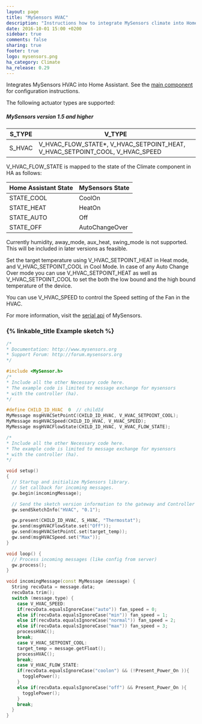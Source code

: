 ```yaml
---
layout: page
title: "MySensors HVAC"
description: "Instructions how to integrate MySensors climate into Home Assistant."
date: 2016-10-01 15:00 +0200
sidebar: true
comments: false
sharing: true
footer: true
logo: mysensors.png
ha_category: Climate
ha_release: 0.29
---
```


Integrates MySensors HVAC into Home Assistant. See the [main component] for configuration instructions.

The following actuator types are supported:

##### MySensors version 1.5 and higher

S_TYPE | V_TYPE
-------|-----------------------------------------------------------------------------
S_HVAC | V_HVAC_FLOW_STATE*, V_HVAC_SETPOINT_HEAT, V_HVAC_SETPOINT_COOL, V_HVAC_SPEED

V_HVAC_FLOW_STATE is mapped to the state of the Climate component in HA as follows:

Home Assistant State | MySensors State
---------------------|----------------
STATE_COOL           | CoolOn
STATE_HEAT           | HeatOn
STATE_AUTO           | Off
STATE_OFF            | AutoChangeOver

Currently humidity, away_mode, aux_heat, swing_mode is not supported. This will be included in later versions as feasible.

Set the target temperature using V_HVAC_SETPOINT_HEAT in Heat mode, and V_HVAC_SETPOINT_COOL in Cool Mode. In case of any Auto Change Over mode you can use V_HVAC_SETPOINT_HEAT as well as V_HVAC_SETPOINT_COOL to set the both the low bound and the high bound temperature of the device.

You can use V_HVAC_SPEED to control the Speed setting of the Fan in the HVAC.

For more information, visit the [serial api] of MySensors.

### {% linkable_title Example sketch %}

```cpp
/*
* Documentation: http://www.mysensors.org
* Support Forum: http://forum.mysensors.org
*/

#include <MySensor.h>
/*
* Include all the other Necessary code here.
* The example code is limited to message exchange for mysensors
* with the controller (ha).
*/

#define CHILD_ID_HVAC  0  // childId
MyMessage msgHVACSetPointC(CHILD_ID_HVAC, V_HVAC_SETPOINT_COOL);
MyMessage msgHVACSpeed(CHILD_ID_HVAC, V_HVAC_SPEED);
MyMessage msgHVACFlowState(CHILD_ID_HVAC, V_HVAC_FLOW_STATE);

/*
* Include all the other Necessary code here.
* The example code is limited to message exchange for mysensors
* with the controller (ha).
*/

void setup()
{
  // Startup and initialize MySensors library.
  // Set callback for incoming messages.
  gw.begin(incomingMessage);

  // Send the sketch version information to the gateway and Controller
  gw.sendSketchInfo("HVAC", "0.1");

  gw.present(CHILD_ID_HVAC, S_HVAC, "Thermostat");
  gw.send(msgHVACFlowState.set("Off"));
  gw.send(msgHVACSetPointC.set(target_temp));
  gw.send(msgHVACSpeed.set("Max"));
}

void loop() {
  // Process incoming messages (like config from server)
  gw.process();
}

void incomingMessage(const MyMessage &message) {
  String recvData = message.data;
  recvData.trim();
  switch (message.type) {
    case V_HVAC_SPEED:
    if(recvData.equalsIgnoreCase("auto")) fan_speed = 0;
    else if(recvData.equalsIgnoreCase("min")) fan_speed = 1;
    else if(recvData.equalsIgnoreCase("normal")) fan_speed = 2;
    else if(recvData.equalsIgnoreCase("max")) fan_speed = 3;
    processHVAC();
    break;
    case V_HVAC_SETPOINT_COOL:
    target_temp = message.getFloat();
    processHVAC();
    break;
    case V_HVAC_FLOW_STATE:
    if(recvData.equalsIgnoreCase("coolon") && (!Present_Power_On )){
      togglePower();
    }
    else if(recvData.equalsIgnoreCase("off") && Present_Power_On ){
      togglePower();
    }
    break;
  }
}
```

[main component]: /components/mysensors/
[serial api]: https://www.mysensors.org/download/serial_api_15
